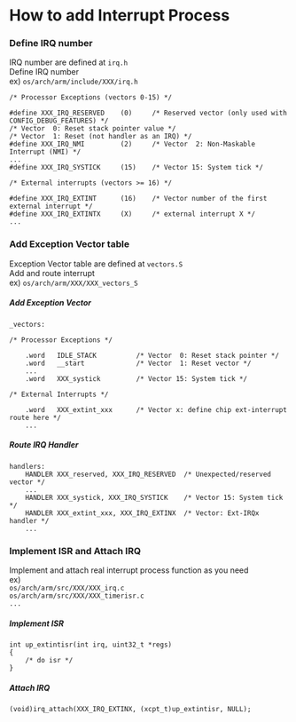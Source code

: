 # How to add Interrupt Process

### Define IRQ number
IRQ number are defined at `irq.h`  
Define IRQ number  
ex) `os/arch/arm/include/XXX/irq.h`
```
/* Processor Exceptions (vectors 0-15) */

#define XXX_IRQ_RESERVED    (0)     /* Reserved vector (only used with CONFIG_DEBUG_FEATURES) */
/* Vector  0: Reset stack pointer value */
/* Vector  1: Reset (not handler as an IRQ) */
#define XXX_IRQ_NMI         (2)     /* Vector  2: Non-Maskable Interrupt (NMI) */
...
#define XXX_IRQ_SYSTICK     (15)    /* Vector 15: System tick */

/* External interrupts (vectors >= 16) */

#define XXX_IRQ_EXTINT      (16)    /* Vector number of the first external interrupt */
#define XXX_IRQ_EXTINTX     (X)     /* external interrupt X */
...
```

### Add Exception Vector table
Exception Vector table are defined at `vectors.S`  
Add and route interrupt  
ex) `os/arch/arm/XXX/XXX_vectors_S`

##### Add Exception Vector
```
_vectors:

/* Processor Exceptions */

	.word	IDLE_STACK          /* Vector  0: Reset stack pointer */
	.word	__start             /* Vector  1: Reset vector */
	...
	.word	XXX_systick         /* Vector 15: System tick */

/* External Interrupts */

    .word	XXX_extint_xxx      /* Vector x: define chip ext-interrupt route here */
	...
```

##### Route IRQ Handler
```
handlers:
	HANDLER	XXX_reserved, XXX_IRQ_RESERVED  /* Unexpected/reserved vector */
	...
	HANDLER	XXX_systick, XXX_IRQ_SYSTICK    /* Vector 15: System tick */	
	HANDLER	XXX_extint_xxx, XXX_IRQ_EXTINX  /* Vector: Ext-IRQx handler */
	...
```

### Implement ISR and Attach IRQ
Implement and attach real interrupt process function as you need  
ex)  
`os/arch/arm/src/XXX/XXX_irq.c`  
`os/arch/arm/src/XXX/XXX_timerisr.c`  
`...`

##### Implement ISR
```
int up_extintisr(int irq, uint32_t *regs)
{
	/* do isr */
}
```

##### Attach IRQ
```
(void)irq_attach(XXX_IRQ_EXTINX, (xcpt_t)up_extintisr, NULL);
```


